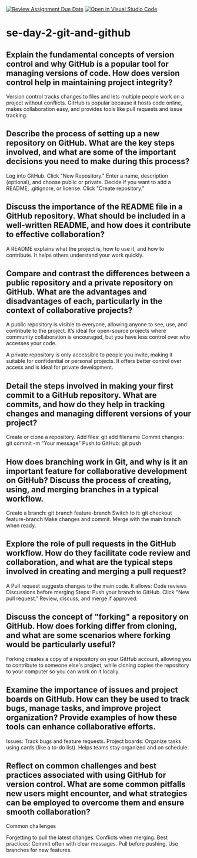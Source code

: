 [![Review Assignment Due Date](https://classroom.github.com/assets/deadline-readme-button-22041afd0340ce965d47ae6ef1cefeee28c7c493a6346c4f15d667ab976d596c.svg)](https://classroom.github.com/a/8wgCKhpZ)
[![Open in Visual Studio Code](https://classroom.github.com/assets/open-in-vscode-2e0aaae1b6195c2367325f4f02e2d04e9abb55f0b24a779b69b11b9e10269abc.svg)](https://classroom.github.com/online_ide?assignment_repo_id=18364483&assignment_repo_type=AssignmentRepo)
# se-day-2-git-and-github
## Explain the fundamental concepts of version control and why GitHub is a popular tool for managing versions of code. How does version control help in maintaining project integrity?

Version control tracks changes to files and lets multiple people work on a project without conflicts.
GitHub is popular because it hosts code online, makes collaboration easy, and provides tools like pull requests and issue tracking.
## Describe the process of setting up a new repository on GitHub. What are the key steps involved, and what are some of the important decisions you need to make during this process?

Log into GitHub.
Click "New Repository."
Enter a name, description (optional), and choose public or private.
Decide if you want to add a README, .gitignore, or license.
Click "Create repository."
## Discuss the importance of the README file in a GitHub repository. What should be included in a well-written README, and how does it contribute to effective collaboration?

A README explains what the project is, how to use it, and how to contribute. It helps others understand your work quickly.
## Compare and contrast the differences between a public repository and a private repository on GitHub. What are the advantages and disadvantages of each, particularly in the context of collaborative projects?
A public repository is visible to everyone, allowing anyone to see, use, and contribute to the project. It’s ideal for open-source projects where community collaboration is encouraged, but you have less control over who accesses your code.

A private repository is only accessible to people you invite, making it suitable for confidential or personal projects. It offers better control over access and is ideal for private development.

## Detail the steps involved in making your first commit to a GitHub repository. What are commits, and how do they help in tracking changes and managing different versions of your project?

Create or clone a repository.
Add files: git add filename
Commit changes: git commit -m "Your message"
Push to GitHub: git push
## How does branching work in Git, and why is it an important feature for collaborative development on GitHub? Discuss the process of creating, using, and merging branches in a typical workflow.

Create a branch: git branch feature-branch
Switch to it: git checkout feature-branch
Make changes and commit.
Merge with the main branch when ready.
## Explore the role of pull requests in the GitHub workflow. How do they facilitate code review and collaboration, and what are the typical steps involved in creating and merging a pull request?

A Pull request suggests changes to the main code. It allows:
Code reviews
Discussions before merging
Steps:
Push your branch to GitHub.
Click "New pull request."
Review, discuss, and merge if approved.

## Discuss the concept of "forking" a repository on GitHub. How does forking differ from cloning, and what are some scenarios where forking would be particularly useful?

Forking creates a copy of a repository on your GitHub account, allowing you to contribute to someone else's project, while cloning copies the repository to your computer so you can work on it locally.

## Examine the importance of issues and project boards on GitHub. How can they be used to track bugs, manage tasks, and improve project organization? Provide examples of how these tools can enhance collaborative efforts.
Issues: Track bugs and feature requests.
Project boards: Organize tasks using cards (like a to-do list).
Helps teams stay organized and on schedule.

## Reflect on common challenges and best practices associated with using GitHub for version control. What are some common pitfalls new users might encounter, and what strategies can be employed to overcome them and ensure smooth collaboration?
Common challenges

Forgetting to pull the latest changes.
Conflicts when merging.
Best practices:
Commit often with clear messages.
Pull before pushing.
Use branches for new features.
